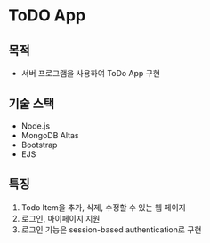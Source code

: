 # ToDO App 
## 목적 
- 서버 프로그램을 사용하여 ToDo App 구현 

## 기술 스택
- Node.js 
- MongoDB Altas
- Bootstrap
- EJS 

## 특징
1. Todo Item을 추가, 삭제, 수정할 수 있는 웹 페이지
2. 로그인, 마이페이지 지원
3. 로그인 기능은 session-based authentication로 구현
